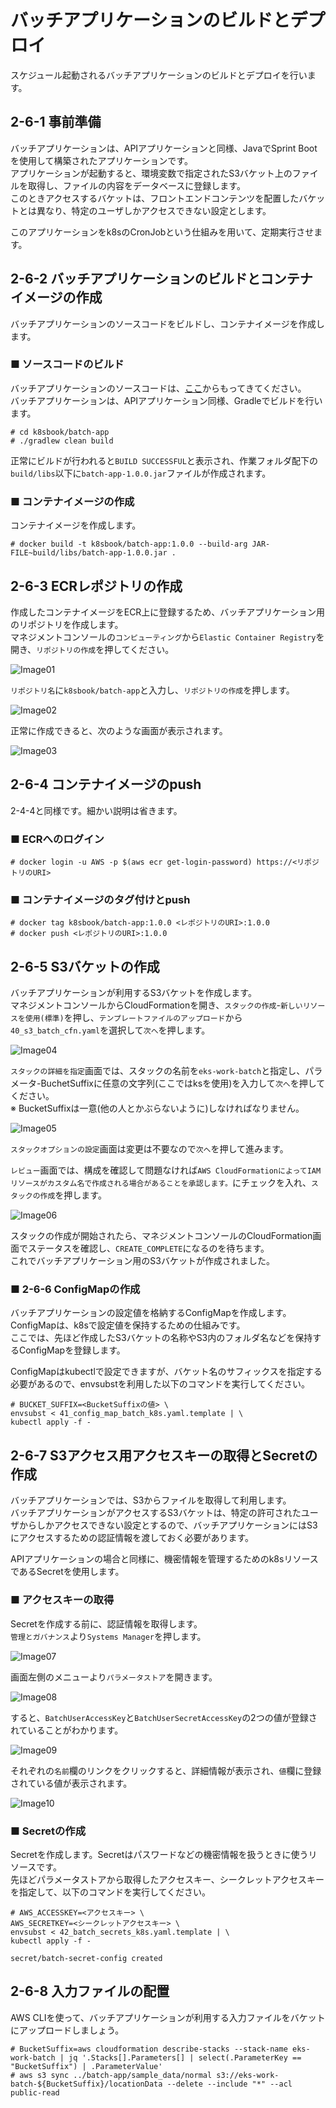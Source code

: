 # バッチアプリケーションのビルドとデプロイ
スケジュール起動されるバッチアプリケーションのビルドとデプロイを行います。
## 2-6-1 事前準備
バッチアプリケーションは、APIアプリケーションと同様、JavaでSprint Bootを使用して構築されたアプリケーションです。  
アプリケーションが起動すると、環境変数で指定されたS3バケット上のファイルを取得し、ファイルの内容をデータベースに登録します。  
このときアクセスするバケットは、フロントエンドコンテンツを配置したバケットとは異なり、特定のユーザしかアクセスできない設定とします。  
  
このアプリケーションをk8sのCronJobという仕組みを用いて、定期実行させます。
## 2-6-2 バッチアプリケーションのビルドとコンテナイメージの作成
バッチアプリケーションのソースコードをビルドし、コンテナイメージを作成します。
### ■ ソースコードのビルド
バッチアプリケーションのソースコードは、[ここ](https://github.com/kazusato/k8sbook/tree/6d9d359fcf1cad348715fd2e6fe8e35cde725df7/batch-app)からもってきてください。  
バッチアプリケーションは、APIアプリケーション同様、Gradleでビルドを行います。
```
# cd k8sbook/batch-app
# ./gradlew clean build
```
正常にビルドが行われると`BUILD SUCCESSFUL`と表示され、作業フォルダ配下の`build/libs`以下に`batch-app-1.0.0.jar`ファイルが作成されます。
### ■ コンテナイメージの作成
コンテナイメージを作成します。
```
# docker build -t k8sbook/batch-app:1.0.0 --build-arg JAR-FILE~build/libs/batch-app-1.0.0.jar .
```
## 2-6-3 ECRレポジトリの作成
作成したコンテナイメージをECR上に登録するため、バッチアプリケーション用のリポジトリを作成します。  
マネジメントコンソールの`コンピューティング`から`Elastic Container Registry`を開き、`リポジトリの作成`を押してください。  
  
![Image01](./images/2-6-1.png)
  
`リポジトリ名`に`k8sbook/batch-app`と入力し、`リポジトリの作成`を押します。
  
![Image02](./images/2-6-2.png)
  
正常に作成できると、次のような画面が表示されます。
  
![Image03](./images/2-6-3.png)
  
## 2-6-4 コンテナイメージのpush
2-4-4と同様です。細かい説明は省きます。
### ■ ECRへのログイン
```
# docker login -u AWS -p $(aws ecr get-login-password) https://<リポジトリのURI>
```
### ■ コンテナイメージのタグ付けとpush
```
# docker tag k8sbook/batch-app:1.0.0 <レポジトリのURI>:1.0.0
# docker push <レポジトリのURI>:1.0.0
```
## 2-6-5 S3バケットの作成
バッチアプリケーションが利用するS3バケットを作成します。  
マネジメントコンソールからCloudFormationを開き、`スタックの作成`-`新しいリソースを使用(標準)`を押し、`テンプレートファイルのアップロード`から`40_s3_batch_cfn.yaml`を選択して`次へ`を押します。  
  
![Image04](./images/2-6-4.png)
  
`スタックの詳細を指定`画面では、スタックの名前を`eks-work-batch`と指定し、パラメータ-BuchetSuffixに任意の文字列(ここではksを使用)を入力して`次へ`を押してください。  
※ BucketSuffixは一意(他の人とかぶらないように)しなければなりません。
  
![Image05](./images/2-6-5.png)
  
`スタックオプションの設定`画面は変更は不要なので`次へ`を押して進みます。  
  
`レビュー`画面では、構成を確認して問題なければ`AWS CloudFormationによってIAMリソースがカスタム名で作成される場合があることを承認します。`にチェックを入れ、`スタックの作成`を押します。
  
![Image06](./images/2-6-6.png)
  
スタックの作成が開始されたら、マネジメントコンソールのCloudFormation画面でステータスを確認し、`CREATE_COMPLETE`になるのを待ちます。  
これでバッチアプリケーション用のS3バケットが作成されました。
### ■ 2-6-6 ConfigMapの作成
バッチアプリケーションの設定値を格納するConfigMapを作成します。  
ConfigMapは、k8sで設定値を保持するための仕組みです。  
ここでは、先ほど作成したS3バケットの名称やS3内のフォルダ名などを保持するConfigMapを登録します。  
  
ConfigMapはkubectlで設定できますが、バケット名のサフィックスを指定する必要があるので、envsubstを利用した以下のコマンドを実行してください。
```
# BUCKET_SUFFIX=<BucketSuffixの値> \
envsubst < 41_config_map_batch_k8s.yaml.template | \
kubectl apply -f -
```
## 2-6-7 S3アクセス用アクセスキーの取得とSecretの作成
バッチアプリケーションでは、S3からファイルを取得して利用します。  
バッチアプリケーションがアクセスするS3バケットは、特定の許可されたユーザからしかアクセスできない設定とするので、バッチアプリケーションにはS3にアクセスするための認証情報を渡しておく必要があります。  
  
APIアプリケーションの場合と同様に、機密情報を管理するためのk8sリソースであるSecretを使用します。
### ■ アクセスキーの取得
Secretを作成する前に、認証情報を取得します。  
`管理とガバナンス`より`Systems Manager`を押します。
  
![Image07](./images/2-6-7.png)
  
画面左側のメニューより`パラメータストア`を開きます。
  
![Image08](./images/2-6-8.png)
  
すると、`BatchUserAccessKey`と`BatchUserSecretAccessKey`の2つの値が登録されていることがわかります。  
  
![Image09](./images/2-6-9.png)
  
それぞれの`名前`欄のリンクをクリックすると、詳細情報が表示され、`値`欄に登録されている値が表示されます。
  
![Image10](./images/2-6-10.png)
  
### ■ Secretの作成
Secretを作成します。Secretはパスワードなどの機密情報を扱うときに使うリソースです。  
先ほどパラメータストアから取得したアクセスキー、シークレットアクセスキーを指定して、以下のコマンドを実行してください。
```
# AWS_ACCESSKEY=<アクセスキー> \
AWS_SECRETKEY=<シークレットアクセスキー> \
envsubst < 42_batch_secrets_k8s.yaml.template | \
kubectl apply -f -
```
```
secret/batch-secret-config created
```
## 2-6-8 入力ファイルの配置
AWS CLIを使って、バッチアプリケーションが利用する入力ファイルをバケットにアップロードしましょう。
```
# BucketSuffix=aws cloudformation describe-stacks --stack-name eks-work-batch | jq '.Stacks[].Parameters[] | select(.ParameterKey == "BucketSuffix") | .ParameterValue'
# aws s3 sync ../batch-app/sample_data/normal s3://eks-work-batch-${BucketSuffix}/locationData --delete --include "*" --acl public-read
```
